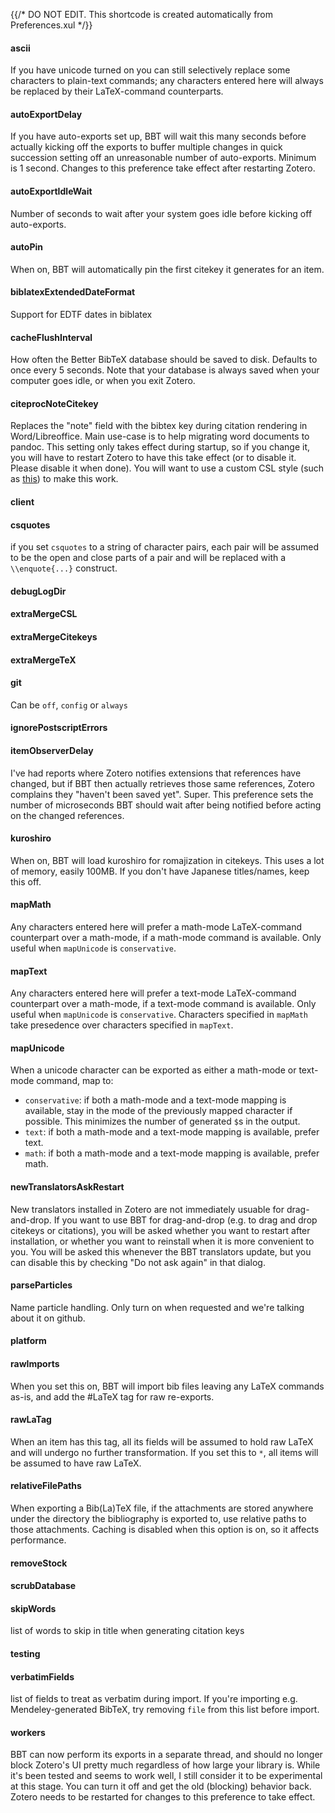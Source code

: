 {{/* DO NOT EDIT. This shortcode is created automatically from Preferences.xul */}}
#### ascii

If you have unicode turned on you can still selectively replace some characters to plain-text commands; any characters entered here will always
be replaced by their LaTeX-command counterparts.

#### autoExportDelay

If you have auto-exports set up, BBT will wait this many seconds before actually kicking off the exports to buffer multiple changes in quick succession
setting off an unreasonable number of auto-exports. Minimum is 1 second. Changes to this preference take effect after restarting Zotero.

#### autoExportIdleWait

Number of seconds to wait after your system goes idle before kicking off auto-exports.

#### autoPin

When on, BBT will automatically pin the first citekey it generates for an item.

#### biblatexExtendedDateFormat

Support for EDTF dates in biblatex

#### cacheFlushInterval

How often the Better BibTeX database should be saved to disk. Defaults to once every 5 seconds. Note that
your database is always saved when your computer goes idle, or when you exit Zotero.

#### citeprocNoteCitekey

Replaces the "note" field with the bibtex key during citation rendering in Word/Libreoffice. Main use-case is to help migrating word documents to pandoc.
This setting only takes effect during startup, so if you change it, you will have to restart Zotero to have this take effect (or to disable it.
Please disable it when done). You will want to use a custom CSL style
(such as [this](https://raw.githubusercontent.com/retorquere/zotero-better-bibtex/master/better-bibtex-citekeys.csl)) to make this work.

#### client

#### csquotes

if you set `csquotes` to a string of character pairs, each pair will be assumed to be the open and close parts of a pair and
will be replaced with a `\\enquote{...}` construct.

#### debugLogDir

#### extraMergeCSL

#### extraMergeCitekeys

#### extraMergeTeX

#### git

Can be `off`, `config` or `always`

#### ignorePostscriptErrors

#### itemObserverDelay

I've had reports where Zotero notifies extensions that references have changed, but if BBT then actually
retrieves those same references, Zotero complains they "haven't been saved yet". Super. This preference sets
the number of microseconds BBT should wait after being notified before acting on the changed references.

#### kuroshiro

When on, BBT will load kuroshiro for romajization in citekeys. This uses a lot of memory, easily 100MB. If you don't have Japanese titles/names, keep this off.

#### mapMath

Any characters entered here will prefer a math-mode LaTeX-command counterpart over a math-mode,
if a math-mode command is available. Only useful when `mapUnicode` is `conservative`.

#### mapText

Any characters entered here will prefer a text-mode LaTeX-command counterpart over a math-mode, if a text-mode command is available.
Only useful when `mapUnicode` is `conservative`. Characters specified in `mapMath` take presedence over characters specified in `mapText`.

#### mapUnicode

When a unicode character can be exported as either a math-mode or text-mode command, map to:

* `conservative`: if both a math-mode and a text-mode mapping is available, stay in the mode of the previously mapped
   character if possible. This minimizes the number of generated `$`s in the output.
* `text`: if both a math-mode and a text-mode mapping is available, prefer text.
* `math`: if both a math-mode and a text-mode mapping is available, prefer math.

#### newTranslatorsAskRestart

New translators installed in Zotero are not immediately usuable for drag-and-drop. If you want to use BBT for drag-and-drop
(e.g. to drag and drop citekeys or citations), you will be asked whether you want to restart after installation,
or whether you want to reinstall when it is more convenient to you. You will be asked this whenever the BBT translators update,
but you can disable this by checking "Do not ask again" in that dialog.

#### parseParticles

Name particle handling. Only turn on when requested and we're talking about it on github.

#### platform

#### rawImports

When you set this on, BBT will import bib files leaving any LaTeX commands as-is, and add the #LaTeX tag for raw re-exports.

#### rawLaTag

When an item has this tag, all its fields will be assumed to hold raw LaTeX and will undergo no further transformation.
If you set this to `*`, all items will be assumed to have raw LaTeX.

#### relativeFilePaths

When exporting a Bib(La)TeX file, if the attachments are stored anywhere under the directory the bibliography is exported to, use relative paths
to those attachments. Caching is disabled when this option is on, so it affects performance.

#### removeStock

#### scrubDatabase

#### skipWords

list of words to skip in title when generating citation keys

#### testing

#### verbatimFields

list of fields to treat as verbatim during import. If you're importing e.g. Mendeley-generated BibTeX, try removing `file` from this list before import.

#### workers

BBT can now perform its exports in a separate thread, and should no longer block Zotero's UI pretty much regardless of how large your library is.
While it's been tested and seems to work well, I still consider it to be experimental at this stage. You can turn it off and get the old (blocking) behavior back. Zotero needs
to be restarted for changes to this preference to take effect.


